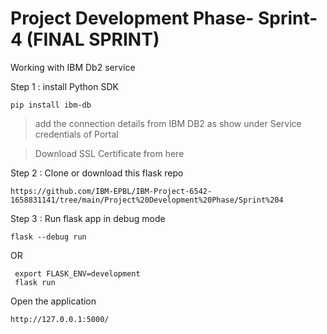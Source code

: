 # Project Development Phase- Sprint-4 (FINAL SPRINT)

Working with IBM Db2 service 

Step 1 : install Python SDK 

```
pip install ibm-db
```

> add the connection details from IBM DB2 as show under Service credentials of Portal

> Download SSL Certificate from here


Step 2 : Clone or download this flask repo

```
https://github.com/IBM-EPBL/IBM-Project-6542-1658831141/tree/main/Project%20Development%20Phase/Sprint%204
```

Step 3 : Run flask app in debug mode 

```
flask --debug run
```

OR 

```
 export FLASK_ENV=development
 flask run

```

Open the application

```
http://127.0.0.1:5000/



